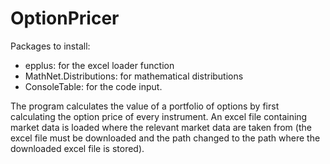 # OptionPricer
Packages to install:
- epplus: for the excel loader function
- MathNet.Distributions: for mathematical distributions
- ConsoleTable: for the code input.

The program calculates the value of a portfolio of options by first calculating the option price of every instrument.
An excel file containing market data is loaded where the relevant market data are taken from (the excel file must be downloaded and the path changed to the path where the downloaded excel file is stored).
